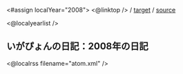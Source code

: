 <#assign localYear="2008">
<@linktop /> 
/ [target](${settings.baseurl}/${localYear}/index.html) 
/ [source](https://github.com/igapyon/diary/blob/gh-pages/${localYear}/index.html.src.md) 

<@localyearlist />

## いがぴょんの日記：2008年の日記

<@localrss filename="atom.xml" />
